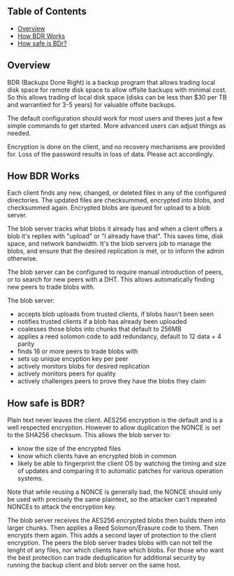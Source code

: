 ## Table of Contents

- [Overview](#overview)
- [How BDR Works](#how-bdr-works)
- [How safe is BDr?](#how-safe-is-BDR)

## Overview

BDR (Backups Done Right) is a backup program that allows trading local disk space for remote disk space to allow offsite backups with minimal cost.  So this allows trading of local disk space (disks can be less than $30 per TB and warrantied for 3-5 years) for valuable offsite backups.

The default configuration should work for most users and theres just a few simple commands to get started.  More advanced users can adjust things as needed.

Encryption is done on the client, and no recovery mechanisms are provided for.  Loss of the password results in loss of data.  Please act accordingly.

## How BDR Works

Each client finds any new, changed, or deleted files in any of the configured directories.  The updated files are checksummed, encrypted into blobs, and checksummed again.  Encrypted blobs are queued for upload to a blob server.

The blob server tracks what blobs it already has and when a client offers a blob it's replies with "upload" or "I already have that".  This saves time, disk space, and network bandwidth.  It's the blob servers job to manage the blobs, and ensure that the desired replication is met, or to inform the admin otherwise.

The blob server can be configured to require manual introduction of peers, or to search for new peers with a DHT.  This allows automatically finding new peers to trade blobs with.

The blob server:
- accepts blob uploads from trusted clients, if blobs hasn't been seen
- notifies trusted clients if a blob has already been uploaded
- coalesses those blobs into chunks that default to 256MB
- applies a reed solomon code to add redundancy, default to 12 data + 4 parity
- finds 16 or more peers to trade blobs with
- sets up unique encyption key per peer
- actively monitors blobs for desired replication
- actively monitors peers for quality
- actively challenges peers to prove they have the blobs they claim

## How safe is BDR?

Plain text never leaves the client.  AES256 encryption is the default and is a well respected encryption.  However to allow duplication the NONCE is set to the SHA256 checksum.  This allows the blob server to:
* know the size of the encrypted files
* know which clients have an encrypted blob in common
* likely be able to fingerprint the client OS by watching the timing and size of updates and comparing it to automatic patches for various operation systems.

Note that while reusing a NONCE is generally bad, the NONCE should only be used with precisely the same plaintext, so the attacker can't repeated NONCEs to attack the encryption key.

The blob server receives the AES256 encrypted blobs then builds them into larger chunks.  Then applies a Reed Solomon/Erasure code to them.  Then encrypts them again.  This adds a second layer of protection to the client encryption.  The peers the blob server trades blobs with can not tell the lenght of any files, nor which clients have which blobs.  For those who want the best protection can trade deduplication for additional security by running the backup client and blob server on the same host.

